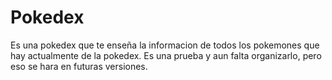 # Pokedex
Es una pokedex que te enseña la informacion de todos los pokemones que hay actualmente de la pokedex. Es una prueba y aun falta organizarlo, pero eso se hara en futuras versiones. 
